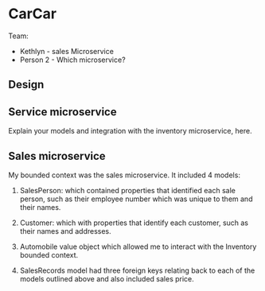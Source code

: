 # CarCar

Team:

* Kethlyn - sales Microservice
* Person 2 - Which microservice?

## Design

## Service microservice

Explain your models and integration with the inventory
microservice, here.

## Sales microservice

My bounded context was the sales microservice. It included 4 models:
1. SalesPerson: which contained properties that identified each sale person, such as their employee number which was unique to them and their names.

2. Customer: which with properties that identify each customer, such as their names and addresses.

3. Automobile value object which allowed me to interact with the Inventory bounded context.

4. SalesRecords model had three foreign keys relating back to each of the models outlined above and also included sales price.